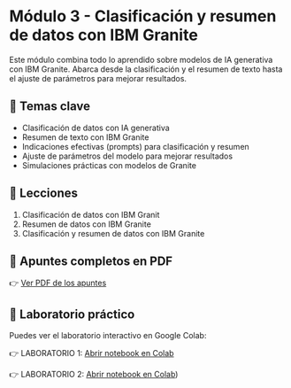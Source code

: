 # Módulo 3 - Clasificación y resumen de datos con IBM Granite

Este módulo combina todo lo aprendido sobre modelos de IA generativa con IBM Granite. Abarca desde la clasificación y el resumen de texto hasta el ajuste de parámetros para mejorar resultados.

## 🧠 Temas clave

- Clasificación de datos con IA generativa
- Resumen de texto con IBM Granite
- Indicaciones efectivas (prompts) para clasificación y resumen
- Ajuste de parámetros del modelo para mejorar resultados
- Simulaciones prácticas con modelos de Granite

## 🧪 Lecciones

1. Clasificación de datos con IBM Granit
2. Resumen de datos con IBM Granite
3. Clasificación y resumen de datos con IBM Granite

## 📎 Apuntes completos en PDF

👉 [Ver PDF de los apuntes](./modulo3_granite_apuntes.pdf)

## 🔬 Laboratorio práctico

Puedes ver el laboratorio interactivo en Google Colab:

👉 LABORATORIO 1: [Abrir notebook en Colab](https://colab.research.google.com/drive/1e1n7QjlcwigctN_FmUwy5KxEZXuDFeg0?usp=sharing)

👉 LABORATORIO 2: [Abrir notebook en Colab](https://colab.research.google.com/drive/1DFI8WOEGSO5chUK8T_YcN8NlYa9-JU4K?usp=sharing))

